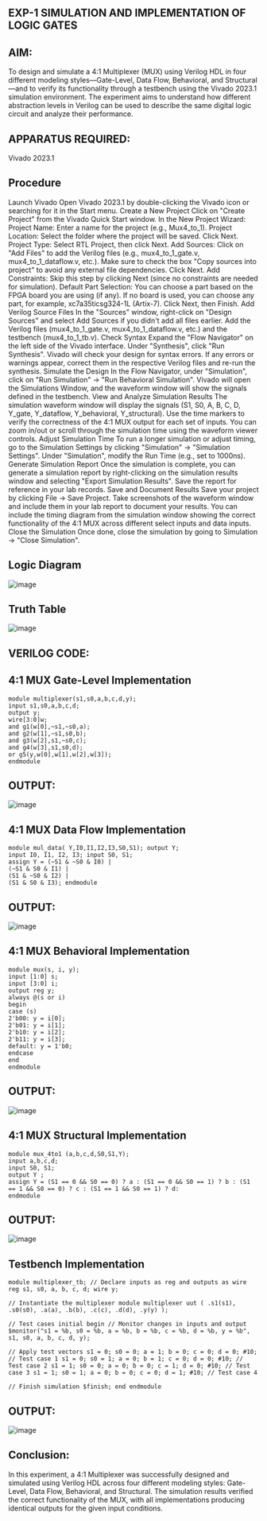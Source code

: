 ## EXP-1 SIMULATION AND IMPLEMENTATION OF LOGIC GATES

## AIM:

To design and simulate a 4:1 Multiplexer (MUX) using Verilog HDL in four different modeling styles—Gate-Level, Data Flow, Behavioral, and Structural—and to verify its functionality through a testbench using the Vivado 2023.1 simulation environment. The experiment aims to understand how different abstraction levels in Verilog can be used to describe the same digital logic circuit and analyze their performance.

## APPARATUS REQUIRED:

Vivado 2023.1

## Procedure

Launch Vivado Open Vivado 2023.1 by double-clicking the Vivado icon or searching for it in the Start menu.
Create a New Project Click on "Create Project" from the Vivado Quick Start window. In the New Project Wizard: Project Name: Enter a name for the project (e.g., Mux4_to_1). Project Location: Select the folder where the project will be saved. Click Next. Project Type: Select RTL Project, then click Next. Add Sources: Click on "Add Files" to add the Verilog files (e.g., mux4_to_1_gate.v, mux4_to_1_dataflow.v, etc.). Make sure to check the box "Copy sources into project" to avoid any external file dependencies. Click Next. Add Constraints: Skip this step by clicking Next (since no constraints are needed for simulation). Default Part Selection: You can choose a part based on the FPGA board you are using (if any). If no board is used, you can choose any part, for example, xc7a35ticsg324-1L (Artix-7). Click Next, then Finish.
Add Verilog Source Files In the "Sources" window, right-click on "Design Sources" and select Add Sources if you didn't add all files earlier. Add the Verilog files (mux4_to_1_gate.v, mux4_to_1_dataflow.v, etc.) and the testbench (mux4_to_1_tb.v).
Check Syntax Expand the "Flow Navigator" on the left side of the Vivado interface. Under "Synthesis", click "Run Synthesis". Vivado will check your design for syntax errors. If any errors or warnings appear, correct them in the respective Verilog files and re-run the synthesis.
Simulate the Design In the Flow Navigator, under "Simulation", click on "Run Simulation" → "Run Behavioral Simulation". Vivado will open the Simulations Window, and the waveform window will show the signals defined in the testbench.
View and Analyze Simulation Results The simulation waveform window will display the signals (S1, S0, A, B, C, D, Y_gate, Y_dataflow, Y_behavioral, Y_structural). Use the time markers to verify the correctness of the 4:1 MUX output for each set of inputs. You can zoom in/out or scroll through the simulation time using the waveform viewer controls.
Adjust Simulation Time To run a longer simulation or adjust timing, go to the Simulation Settings by clicking "Simulation" → "Simulation Settings". Under "Simulation", modify the Run Time (e.g., set to 1000ns).
Generate Simulation Report Once the simulation is complete, you can generate a simulation report by right-clicking on the simulation results window and selecting "Export Simulation Results". Save the report for reference in your lab records.
Save and Document Results Save your project by clicking File → Save Project. Take screenshots of the waveform window and include them in your lab report to document your results. You can include the timing diagram from the simulation window showing the correct functionality of the 4:1 MUX across different select inputs and data inputs.
Close the Simulation Once done, close the simulation by going to Simulation → "Close Simulation".
## Logic Diagram

![image](https://github.com/user-attachments/assets/994f8611-1c94-4953-b234-7a77d09782aa)


## Truth Table

![image](https://github.com/user-attachments/assets/7e5e2e58-9458-46a0-9892-c02df91d2637)


## VERILOG CODE:

## 4:1 MUX Gate-Level Implementation
~~~
module multiplexer(s1,s0,a,b,c,d,y);
input s1,s0,a,b,c,d;
output y;
wire[3:0]w;
and g1(w[0],~s1,~s0,a);
and g2(w[1],~s1,s0,b);
and g3(w[2],s1,~s0,c);
and g4(w[3],s1,s0,d);
or g5(y,w[0],w[1],w[2],w[3]);
endmodule
~~~
## OUTPUT:
![image](https://github.com/user-attachments/assets/83c323d0-effb-4832-9ddf-306512bb64bf)



## 4:1 MUX Data Flow Implementation
~~~
module mul_data( Y,I0,I1,I2,I3,S0,S1); output Y;
input I0, I1, I2, I3; input S0, S1;
assign Y = (~S1 & ~S0 & I0) |
(~S1 & S0 & I1) |
(S1 & ~S0 & I2) |
(S1 & S0 & I3); endmodule
~~~
## OUTPUT:

![image](https://github.com/user-attachments/assets/2696638c-2420-4555-97c8-2c0c9c238f4d)


## 4:1 MUX Behavioral Implementation
~~~
module mux(s, i, y);
input [1:0] s;
input [3:0] i;
output reg y;
always @(s or i)
begin
case (s)
2'b00: y = i[0];
2'b01: y = i[1];
2'b10: y = i[2];
2'b11: y = i[3];
default: y = 1'b0;
endcase
end
endmodule
~~~
## OUTPUT:

![image](https://github.com/user-attachments/assets/7295a894-c2d0-4eaa-be93-c8f8fb3bdca9)


## 4:1 MUX Structural Implementation
~~~
module mux_4to1 (a,b,c,d,S0,S1,Y);
input a,b,c,d;
input S0, S1;
output Y ;
assign Y = (S1 == 0 && S0 == 0) ? a : (S1 == 0 && S0 == 1) ? b : (S1 == 1 && S0 == 0) ? c : (S1 == 1 && S0 == 1) ? d:
endmodule
~~~
## OUTPUT:
![image](https://github.com/user-attachments/assets/5c123872-3eed-4897-bab8-6a9cb92c3e02)

## Testbench Implementation
~~~
module multiplexer_tb; // Declare inputs as reg and outputs as wire reg s1, s0, a, b, c, d; wire y;

// Instantiate the multiplexer module multiplexer uut ( .s1(s1), .s0(s0), .a(a), .b(b), .c(c), .d(d), .y(y) );

// Test cases initial begin // Monitor changes in inputs and output $monitor("s1 = %b, s0 = %b, a = %b, b = %b, c = %b, d = %b, y = %b", s1, s0, a, b, c, d, y);

// Apply test vectors s1 = 0; s0 = 0; a = 1; b = 0; c = 0; d = 0; #10; // Test case 1 s1 = 0; s0 = 1; a = 0; b = 1; c = 0; d = 0; #10; // Test case 2 s1 = 1; s0 = 0; a = 0; b = 0; c = 1; d = 0; #10; // Test case 3 s1 = 1; s0 = 1; a = 0; b = 0; c = 0; d = 1; #10; // Test case 4

// Finish simulation $finish; end endmodule
~~~
## OUTPUT:

![image](https://github.com/user-attachments/assets/1593e117-5b3c-488e-a844-eb2565881c6f)


## Conclusion:

In this experiment, a 4:1 Multiplexer was successfully designed and simulated using Verilog HDL across four different modeling styles: Gate-Level, Data Flow, Behavioral, and Structural. The simulation results verified the correct functionality of the MUX, with all implementations producing identical outputs for the given input conditions.
